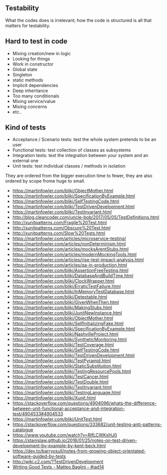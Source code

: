 ## Testability
What the codes does is irrelevant; how the code is structured is all that matters for testability.

## Hard to test in code
- Mixing creation/new in logic
- Looking for things
- Work in constructor
- Global state
- Singleton
- static methods
- Implicit dependencies
- Deep inheritance
- Too many conditionals
- Mixing service/value
- Mixing concerns
- etc..

## Kind of tests
- Acceptance / Scenario tests: test the whole system pretends to be an user
- Functional tests: test collection of classes as subsystems
- Integration tests: test the integration between your system and an external one
- Unit tests: test individual classes / methods in isolation

They are ordered from the bigger execution time to fewer, they are also ordered by scope frome huge to small.

- https://martinfowler.com/bliki/ObjectMother.html
- https://martinfowler.com/bliki/SpecificationByExample.html
- https://martinfowler.com/bliki/SelfTestingCode.html
- https://martinfowler.com/bliki/TestDrivenDevelopment.html
- https://martinfowler.com/bliki/TestInvariant.html
- http://blog.cleancoder.com/uncle-bob/2017/05/05/TestDefinitions.html
- http://xunitpatterns.com/Fragile%20Test.html
- http://xunitpatterns.com/Obscure%20Test.html
- http://xunitpatterns.com/Slow%20Tests.html
- https://martinfowler.com/articles/microservice-testing/
- https://martinfowler.com/articles/nonDeterminism.html
- https://martinfowler.com/articles/mocksArentStubs.html
- https://martinfowler.com/articles/modernMockingTools.html
- https://martinfowler.com/articles/rise-test-impact-analysis.html
- https://martinfowler.com/articles/qa-in-production.html
- https://martinfowler.com/bliki/AssertionFreeTesting.html
- https://martinfowler.com/bliki/DatabaseAndBuildTime.html
- https://martinfowler.com/bliki/ClockWrapper.html
- https://martinfowler.com/bliki/ErraticTestFailure.html
- https://martinfowler.com/bliki/InMemoryTestDatabase.html
- https://martinfowler.com/bliki/Detestable.html
- https://martinfowler.com/bliki/GivenWhenThen.html
- https://martinfowler.com/bliki/MakingStubs.html
- https://martinfowler.com/bliki/JunitNewInstance.html
- https://martinfowler.com/bliki/ObjectMother.html
- https://martinfowler.com/bliki/SelfInitializingFake.html
- https://martinfowler.com/bliki/SpecificationByExample.html
- https://martinfowler.com/bliki/NashvilleProject.html
- https://martinfowler.com/bliki/SyntheticMonitoring.html
- https://martinfowler.com/bliki/TestCoverage.html
- https://martinfowler.com/bliki/SelfTestingCode.html
- https://martinfowler.com/bliki/TestDrivenDevelopment.html
- https://martinfowler.com/bliki/TestPyramid.html
- https://martinfowler.com/bliki/StaticSubstitution.html
- https://martinfowler.com/bliki/TestingResourcePools.html
- https://martinfowler.com/bliki/TestCancer.html
- https://martinfowler.com/bliki/TestDouble.html
- https://martinfowler.com/bliki/TestInvariant.html
- https://martinfowler.com/bliki/TestingLanguage.html
- https://martinfowler.com/bliki/Xunit.html
- https://stackoverflow.com/questions/4904096/whats-the-difference-between-unit-functional-acceptance-and-integration-test/4904533#4904533
- https://martinfowler.com/bliki/UnitTest.html
- https://stackoverflow.com/questions/333682/unit-testing-anti-patterns-catalogue
- https://www.youtube.com/watch?v=RlfLCWKxHJ0
- https://stanislaw.github.io/2016/01/25/notes-on-test-driven-development-by-example-by-kent-beck.html
- https://dev.to/barryosull/notes-from-growing-object-orientated-software-guided-by-tests
- http://wiki.c2.com/?TestDrivenDevelopment
- [ Writing Good Tests - Matteo Baglini - #iad14 ](https://vimeo.com/115568045)
